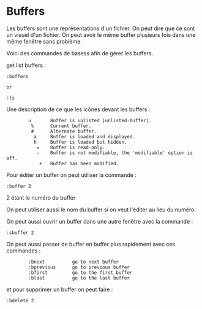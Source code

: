 # Buffers

Les buffers sont une représentations d'un fichier. On peut dire que ce sont un 
visuel d'un fichier. On peut avoir le même buffer plusieurs fois dans une même
fenêtre sans problème. 

Voici des commandes de basess afin de gérer les buffers. 

get list buffers :
```
:buffers

or 

:ls
```

Une description de ce que les icônes devant les buffers :
```
        u       Buffer is unlisted |unlisted-buffer|.
         %      Current buffer.
         #      Alternate buffer.
          a     Buffer is loaded and displayed.
          h     Buffer is loaded but hidden.
           =    Buffer is read-only.
           -    Buffer is not modifiable, the 'modifiable' option is off.
            +   Buffer has been modified.
```

Pour éditer un buffer on peut utiliser la commande :
```
:buffer 2
```

2 étant le numéro du buffer

On peut utiliser aussi le nom du buffer si on veut l'éditer au lieu du numéro. 

On peut aussi ouvrir un buffer dans une autre fenêtre avec la commande :
```
:sbuffer 2
```

On peut aussi passer de buffer en buffer plus rapidement avec ces commandes : 
```
        :bnext          go to next buffer
        :bprevious      go to previous buffer
        :bfirst         go to the first buffer
        :blast          go to the last buffer
```

et pour supprimer un buffer on peut faire :
```
:bdelete 2
```
